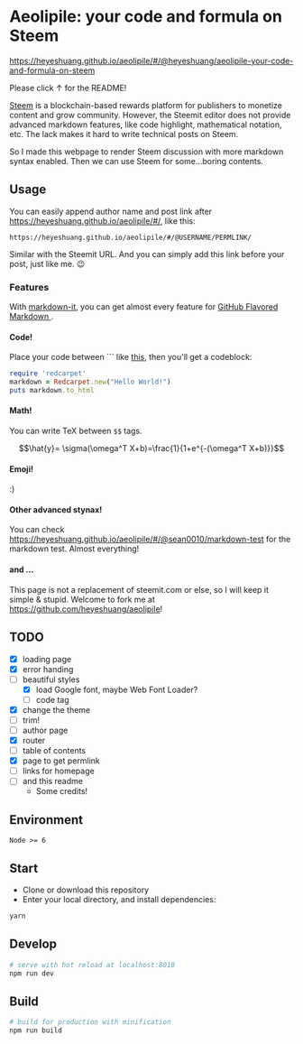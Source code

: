 # Aeolipile: your code and formula on Steem

<https://heyeshuang.github.io/aeolipile/#/@heyeshuang/aeolipile-your-code-and-formula-on-steem>

Please click ↑ for the README!

[Steem](https://steemit.com/) is a blockchain-based rewards platform for publishers to monetize content and grow community. However, the Steemit editor does not provide advanced markdown features, like code highlight, mathematical notation, etc. The lack makes it hard to write technical posts on Steem.

So I made this webpage to render Steem discussion with more markdown syntax enabled. Then we can use Steem for some...boring contents.

## Usage

You can easily append author name and post link after <https://heyeshuang.github.io/aeolipile/#/>, like this:

```
https://heyeshuang.github.io/aeolipile/#/@USERNAME/PERMLINK/
```
Similar with the Steemit URL. And you can simply add this link before your post, just like me. :wink:

### Features
With [markdown-it](https://github.com/markdown-it/markdown-it), you can get almost every feature for [GitHub Flavored Markdown
](https://guides.github.com/features/mastering-markdown/#GitHub-flavored-markdown).
#### Code!
Place your code between \`\`\` like [this](https://help.github.com/articles/creating-and-highlighting-code-blocks/), then you'll get a codeblock:

```ruby
require 'redcarpet'
markdown = Redcarpet.new("Hello World!")
puts markdown.to_html
```

#### Math!

You can write TeX between `$$` tags.

$$\hat{y}= \sigma(\omega^T X+b)=\frac{1}{1+e^{-(\omega^T X+b)}}$$

#### Emoji!

:)

#### Other advanced stynax!

You can check <https://heyeshuang.github.io/aeolipile/#/@sean0010/markdown-test> for the markdown test. Almost everything!

#### and ...
This page is not a replacement of steemit.com or else, so I will keep it simple & stupid. Welcome to fork me at <https://github.com/heyeshuang/aeolipile>!


## TODO
* [x] loading page
* [x] error handing
* [ ] beautiful styles
    * [x] load Google font, maybe Web Font Loader?
    * [ ] code tag
* [x] change the theme
* [ ] trim! 
* [ ] author page
* [x] router
* [ ] table of contents
* [x] page to get permlink
* [ ] links for homepage
* [ ] and this readme
  * Some credits!

## Environment

`Node >= 6`

## Start

 - Clone or download this repository
 - Enter your local directory, and install dependencies:

``` bash
yarn
```

## Develop

``` bash
# serve with hot reload at localhost:8010
npm run dev
```

## Build

``` bash
# build for production with minification
npm run build
```
